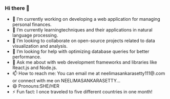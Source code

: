 ### Hi there 👋




- 🔭 I’m currently working  on developing a web application for managing personal finances.
- 🌱 I’m currently learningtechniques and their applications in natural language processing.
- 👯 I’m looking to collaborate on open-source projects related to data visualization and analysis.
- 🤔 I’m looking for help with optimizing database queries for better performance.
- 💬 Ask me about with web development frameworks and libraries like React.js and Node.js.
- 📫 How to reach me: You can email me at neelimasankarasetty111@.com or connect with me on NEELIMASANKARASETTY...
- 😄 Pronouns:SHE/HER
- ⚡ Fun fact: I once traveled to five different countries in one month!





